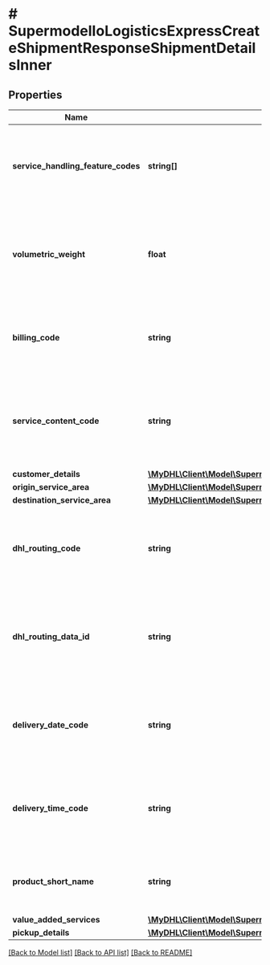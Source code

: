 # # SupermodelIoLogisticsExpressCreateShipmentResponseShipmentDetailsInner

## Properties

Name | Type | Description | Notes
------------ | ------------- | ------------- | -------------
**service_handling_feature_codes** | **string[]** | This array contains all the DHL Express special handling feature codes | [optional]
**volumetric_weight** | **float** | Here you can find calculated volumetric weight based on dimensions provided in the request | [optional]
**billing_code** | **string** | Here you can find billing code which was applied on your shipment | [optional]
**service_content_code** | **string** | Here you can find the DHL Express shipment content code of your shipment | [optional]
**customer_details** | [**\MyDHL\Client\Model\SupermodelIoLogisticsExpressCreateShipmentResponseShipmentDetailsInnerCustomerDetails**](SupermodelIoLogisticsExpressCreateShipmentResponseShipmentDetailsInnerCustomerDetails.md) |  | [optional]
**origin_service_area** | [**\MyDHL\Client\Model\SupermodelIoLogisticsExpressCreateShipmentResponseShipmentDetailsInnerOriginServiceArea**](SupermodelIoLogisticsExpressCreateShipmentResponseShipmentDetailsInnerOriginServiceArea.md) |  | [optional]
**destination_service_area** | [**\MyDHL\Client\Model\SupermodelIoLogisticsExpressCreateShipmentResponseShipmentDetailsInnerDestinationServiceArea**](SupermodelIoLogisticsExpressCreateShipmentResponseShipmentDetailsInnerDestinationServiceArea.md) |  | [optional]
**dhl_routing_code** | **string** | Here you can find DHL Routing Code which was applied on your shipment | [optional]
**dhl_routing_data_id** | **string** | Here you can find DHL Routing Data ID which was applied on your shipment | [optional]
**delivery_date_code** | **string** | Here you can find Delivery Date Code which was applied on your shipment | [optional]
**delivery_time_code** | **string** | Here you can find Delivery Time Code which was applied on your shipment | [optional]
**product_short_name** | **string** | Here you can find the product short name of your shipment | [optional]
**value_added_services** | [**\MyDHL\Client\Model\SupermodelIoLogisticsExpressCreateShipmentResponseShipmentDetailsInnerValueAddedServicesInner[]**](SupermodelIoLogisticsExpressCreateShipmentResponseShipmentDetailsInnerValueAddedServicesInner.md) |  | [optional]
**pickup_details** | [**\MyDHL\Client\Model\SupermodelIoLogisticsExpressCreateShipmentResponseShipmentDetailsInnerPickupDetails**](SupermodelIoLogisticsExpressCreateShipmentResponseShipmentDetailsInnerPickupDetails.md) |  | [optional]

[[Back to Model list]](../../README.md#models) [[Back to API list]](../../README.md#endpoints) [[Back to README]](../../README.md)
